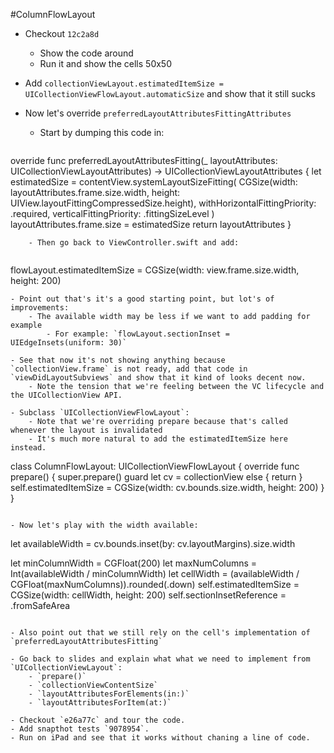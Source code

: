 #ColumnFlowLayout

- Checkout `12c2a8d`
	- Show the code around
	- Run it and show the cells 50x50
- Add `collectionViewLayout.estimatedItemSize = UICollectionViewFlowLayout.automaticSize` and show that it still sucks
- Now let's override `preferredLayoutAttributesFittingAttributes`
	- Start by dumping this code in:

	```
override func preferredLayoutAttributesFitting(_ layoutAttributes: UICollectionViewLayoutAttributes) -> UICollectionViewLayoutAttributes {
        let estimatedSize = contentView.systemLayoutSizeFitting(
            CGSize(width: layoutAttributes.frame.size.width, height: UIView.layoutFittingCompressedSize.height),
            withHorizontalFittingPriority: .required,
            verticalFittingPriority: .fittingSizeLevel
        )
        layoutAttributes.frame.size = estimatedSize
        return layoutAttributes
    }
``` 
	- Then go back to ViewController.swift and add:
	
```
flowLayout.estimatedItemSize = CGSize(width: view.frame.size.width, height: 200)

```
- Point out that's it's a good starting point, but lot's of improvements:
	- The available width may be less if we want to add padding for example
		- For example: `flowLayout.sectionInset = UIEdgeInsets(uniform: 30)`

- See that now it's not showing anything because `collectionView.frame` is not ready, add that code in `viewDidLayoutSubviews` and show that it kind of looks decent now.
	- Note the tension that we're feeling between the VC lifecycle and the UICollectionView API.

- Subclass `UICollectionViewFlowLayout`:
	- Note that we're overriding prepare because that's called whenever the layout is invalidated
	- It's much more natural to add the estimatedItemSize here instead.

```
class ColumnFlowLayout: UICollectionViewFlowLayout {
    override func prepare() {
        super.prepare()
        guard let cv = collectionView else { return }
        self.estimatedItemSize = CGSize(width: cv.bounds.size.width, height: 200)
    }
}
```

- Now let's play with the width available:

```
let availableWidth = cv.bounds.inset(by: cv.layoutMargins).size.width
        
let minColumnWidth = CGFloat(200)
let maxNumColumns = Int(availableWidth / minColumnWidth)
let cellWidth = (availableWidth / CGFloat(maxNumColumns)).rounded(.down)
self.estimatedItemSize = CGSize(width: cellWidth, height: 200)
self.sectionInsetReference = .fromSafeArea
```

- Also point out that we still rely on the cell's implementation of `preferredLayoutAttributesFitting`

- Go back to slides and explain what what we need to implement from `UICollectionViewLayout`:
	- `prepare()`
	- `collectionViewContentSize`
	- `layoutAttributesForElements(in:)`
	- `layoutAttributesForItem(at:)`

- Checkout `e26a77c` and tour the code.
- Add snapthot tests `9078954`.
- Run on iPad and see that it works without chaning a line of code.

	